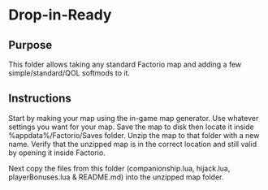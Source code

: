 # Drop-in-Ready

## Purpose

This folder allows taking any standard Factorio map and adding a few simple/standard/QOL softmods to it.

## Instructions

Start by making your map using the in-game map generator.
Use whatever settings you want for your map.
Save the map to disk then locate it inside %appdata%/Factorio/Saves folder.
Unzip the map to that folder with a new name.
Verify that the unzipped map is in the correct location and still valid by opening it inside Factorio.

Next copy the files from this folder
(companionship.lua, hijack.lua, playerBonuses.lua & README.md)
into the unzipped map folder.
